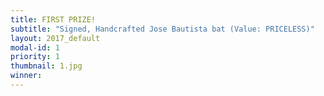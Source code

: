 ```yaml
---
title: FIRST PRIZE!
subtitle: "Signed, Handcrafted Jose Bautista bat (Value: PRICELESS)"
layout: 2017_default
modal-id: 1
priority: 1
thumbnail: 1.jpg
winner:
---
```

